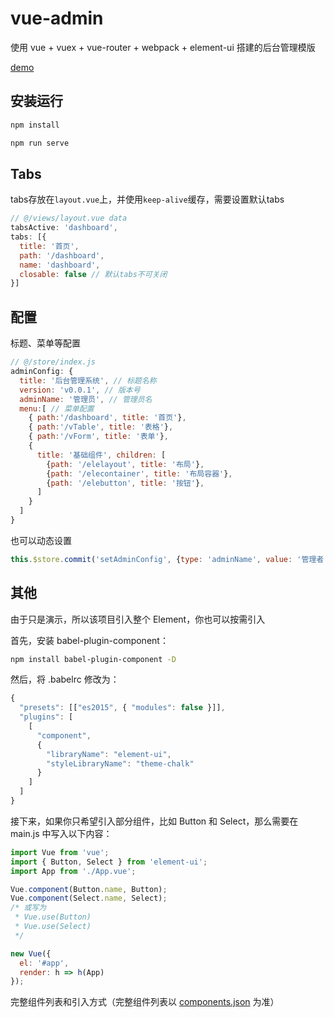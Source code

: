 # vue-admin

使用 vue + vuex + vue-router + webpack + element-ui 搭建的后台管理模版

[demo](https://noify.github.io/vue-admin/demo)

## 安装运行

```bash
npm install

npm run serve
```

## Tabs

tabs存放在`layout.vue`上，并使用`keep-alive`缓存，需要设置默认tabs

```js
// @/views/layout.vue data
tabsActive: 'dashboard',
tabs: [{
  title: '首页',
  path: '/dashboard',
  name: 'dashboard',
  closable: false // 默认tabs不可关闭
}]
```

## 配置

标题、菜单等配置

```js
// @/store/index.js
adminConfig: {
  title: '后台管理系统', // 标题名称
  version: 'v0.0.1', // 版本号
  adminName: '管理员', // 管理员名
  menu:[ // 菜单配置
    { path:'/dashboard', title: '首页'},
    { path:'/vTable', title: '表格'},
    { path:'/vForm', title: '表单'},
    {
      title: '基础组件', children: [
        {path: '/elelayout', title: '布局'},
        {path: '/elecontainer', title: '布局容器'},
        {path: '/elebutton', title: '按钮'},
      ]
    }
  ]
}
```

也可以动态设置

```js
this.$store.commit('setAdminConfig', {type: 'adminName', value: '管理者'})
```

## 其他

由于只是演示，所以该项目引入整个 Element，你也可以按需引入

首先，安装 babel-plugin-component：

```bash
npm install babel-plugin-component -D
```

然后，将 .babelrc 修改为：

```js
{
  "presets": [["es2015", { "modules": false }]],
  "plugins": [
    [
      "component",
      {
        "libraryName": "element-ui",
        "styleLibraryName": "theme-chalk"
      }
    ]
  ]
}
```

接下来，如果你只希望引入部分组件，比如 Button 和 Select，那么需要在 main.js 中写入以下内容：

```js
import Vue from 'vue';
import { Button, Select } from 'element-ui';
import App from './App.vue';

Vue.component(Button.name, Button);
Vue.component(Select.name, Select);
/* 或写为
 * Vue.use(Button)
 * Vue.use(Select)
 */

new Vue({
  el: '#app',
  render: h => h(App)
});
```

完整组件列表和引入方式（完整组件列表以 [components.json](https://github.com/ElemeFE/element/blob/master/components.json) 为准）
